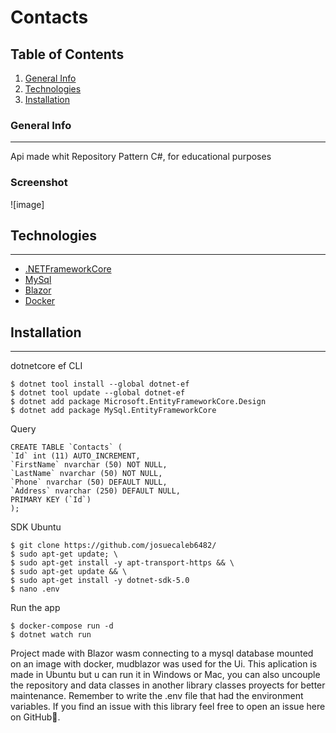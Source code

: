 # Contacts
## Table of Contents
1. [General Info](#general-info)
2. [Technologies](#technologies)
3. [Installation](#installation)

### General Info
***
Api made whit Repository Pattern C#, for educational purposes
### Screenshot
![image]
## Technologies
***
* [.NETFrameworkCore](https://dotnet.microsoft.com/download/dotnet/5.0)
* [MySql](https://www.mysql.com/)
* [Blazor]()
* [Docker](https://www.docker.com/)
## Installation
***

dotnetcore ef CLI
```
$ dotnet tool install --global dotnet-ef
$ dotnet tool update --global dotnet-ef
$ dotnet add package Microsoft.EntityFrameworkCore.Design
$ dotnet add package MySql.EntityFrameworkCore
```
Query
```
CREATE TABLE `Contacts` (  
`Id` int (11) AUTO_INCREMENT,  
`FirstName` nvarchar (50) NOT NULL,  
`LastName` nvarchar (50) NOT NULL,
`Phone` nvarchar (50) DEFAULT NULL,
`Address` nvarchar (250) DEFAULT NULL,
PRIMARY KEY (`Id`)
);
```

SDK Ubuntu
```
$ git clone https://github.com/josuecaleb6482/
$ sudo apt-get update; \
$ sudo apt-get install -y apt-transport-https && \
$ sudo apt-get update && \
$ sudo apt-get install -y dotnet-sdk-5.0
$ nano .env
```

Run the app
```
$ docker-compose run -d
$ dotnet watch run
```
Project made with Blazor wasm connecting to a mysql database mounted on an image with docker, mudblazor was used for the Ui. This aplication is made in Ubuntu but u can run it in Windows or Mac, you can also uncouple the repository and data classes in another library classes proyects for better maintenance.
Remember to write the .env file that had the environment variables.
If you find an issue with this library feel free to open an issue here on GitHub🙂.
